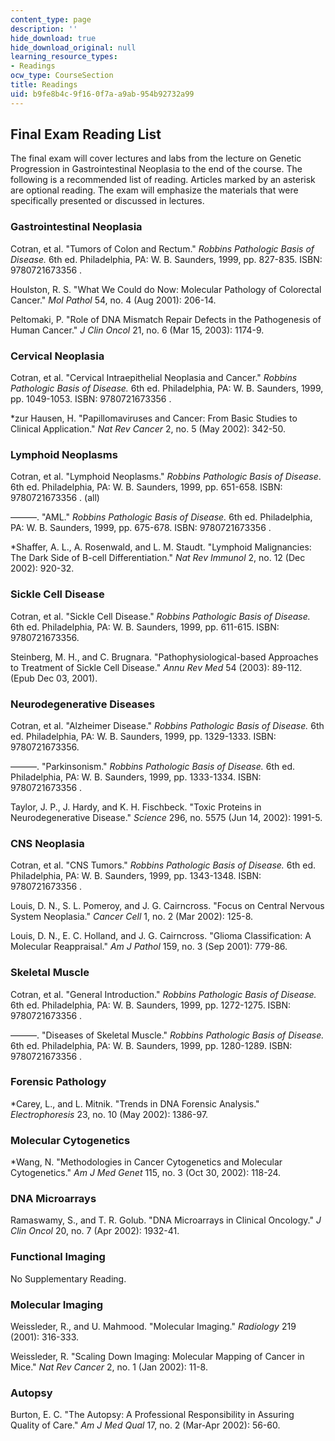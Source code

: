 ```yaml
---
content_type: page
description: ''
hide_download: true
hide_download_original: null
learning_resource_types:
- Readings
ocw_type: CourseSection
title: Readings
uid: b9fe8b4c-9f16-0f7a-a9ab-954b92732a99
---
```


Final Exam Reading List
-----------------------

The final exam will cover lectures and labs from the lecture on Genetic Progression in Gastrointestinal Neoplasia to the end of the course. The following is a recommended list of reading. Articles marked by an asterisk are optional reading. The exam will emphasize the materials that were specifically presented or discussed in lectures.

### Gastrointestinal Neoplasia

Cotran, et al. "Tumors of Colon and Rectum." _Robbins Pathologic Basis of Disease._ 6th ed. Philadelphia, PA: W. B. Saunders, 1999, pp. 827-835. ISBN: 9780721673356 .

Houlston, R. S. "What We Could do Now: Molecular Pathology of Colorectal Cancer." _Mol Pathol_ 54, no. 4 (Aug 2001): 206-14.

Peltomaki, P. "Role of DNA Mismatch Repair Defects in the Pathogenesis of Human Cancer." _J Clin Oncol_ 21, no. 6 (Mar 15, 2003): 1174-9.

### Cervical Neoplasia

Cotran, et al. "Cervical Intraepithelial Neoplasia and Cancer." _Robbins Pathologic Basis of Disease._ 6th ed. Philadelphia, PA: W. B. Saunders, 1999, pp. 1049-1053. ISBN: 9780721673356 .

\*zur Hausen, H. "Papillomaviruses and Cancer: From Basic Studies to Clinical Application." _Nat Rev Cancer_ 2, no. 5 (May 2002): 342-50.

### Lymphoid Neoplasms

Cotran, et al. "Lymphoid Neoplasms." _Robbins Pathologic Basis of Disease_. 6th ed. Philadelphia, PA: W. B. Saunders, 1999, pp. 651-658. ISBN: 9780721673356 . (all)

———. "AML." _Robbins Pathologic Basis of Disease._ 6th ed. Philadelphia, PA: W. B. Saunders, 1999, pp. 675-678. ISBN: 9780721673356 .

\*Shaffer, A. L., A. Rosenwald, and L. M. Staudt. "Lymphoid Malignancies: The Dark Side of B-cell Differentiation." _Nat Rev Immunol_ 2, no. 12 (Dec 2002): 920-32.

### Sickle Cell Disease

Cotran, et al. "Sickle Cell Disease." _Robbins Pathologic Basis of Disease._ 6th ed. Philadelphia, PA: W. B. Saunders, 1999, pp. 611-615. ISBN: 9780721673356.

Steinberg, M. H., and C. Brugnara. "Pathophysiological-based Approaches to Treatment of Sickle Cell Disease." _Annu Rev Med_ 54 (2003): 89-112. (Epub Dec 03, 2001).

### Neurodegenerative Diseases

Cotran, et al. "Alzheimer Disease." _Robbins Pathologic Basis of Disease._ 6th ed. Philadelphia, PA: W. B. Saunders, 1999, pp. 1329-1333. ISBN: 9780721673356.

———. "Parkinsonism." _Robbins Pathologic Basis of Disease._ 6th ed. Philadelphia, PA: W. B. Saunders, 1999, pp. 1333-1334. ISBN: 9780721673356 .

Taylor, J. P., J. Hardy, and K. H. Fischbeck. "Toxic Proteins in Neurodegenerative Disease." _Science_ 296, no. 5575 (Jun 14, 2002): 1991-5.

### CNS Neoplasia

Cotran, et al. "CNS Tumors." _Robbins Pathologic Basis of Disease._ 6th ed. Philadelphia, PA: W. B. Saunders, 1999, pp. 1343-1348. ISBN: 9780721673356 .

Louis, D. N., S. L. Pomeroy, and J. G. Cairncross. "Focus on Central Nervous System Neoplasia." _Cancer Cell_ 1, no. 2 (Mar 2002): 125-8.

Louis, D. N., E. C. Holland, and J. G. Cairncross. "Glioma Classification: A Molecular Reappraisal." _Am J Pathol_ 159, no. 3 (Sep 2001): 779-86.

### Skeletal Muscle

Cotran, et al. "General Introduction." _Robbins Pathologic Basis of Disease._ 6th ed. Philadelphia, PA: W. B. Saunders, 1999, pp. 1272-1275. ISBN: 9780721673356 .

———. "Diseases of Skeletal Muscle." _Robbins Pathologic Basis of Disease._ 6th ed. Philadelphia, PA: W. B. Saunders, 1999, pp. 1280-1289. ISBN: 9780721673356 .

### Forensic Pathology

\*Carey, L., and L. Mitnik. "Trends in DNA Forensic Analysis." _Electrophoresis_ 23, no. 10 (May 2002): 1386-97.

### Molecular Cytogenetics

\*Wang, N. "Methodologies in Cancer Cytogenetics and Molecular Cytogenetics." _Am J Med Genet_ 115, no. 3 (Oct 30, 2002): 118-24.

### DNA Microarrays

Ramaswamy, S., and T. R. Golub. "DNA Microarrays in Clinical Oncology." _J Clin Oncol_ 20, no. 7 (Apr 2002): 1932-41.

### Functional Imaging

No Supplementary Reading.

### Molecular Imaging

Weissleder, R., and U. Mahmood. "Molecular Imaging." _Radiology_ 219 (2001): 316-333.

Weissleder, R. "Scaling Down Imaging: Molecular Mapping of Cancer in Mice." _Nat Rev Cancer_ 2, no. 1 (Jan 2002): 11-8.

### Autopsy

Burton, E. C. "The Autopsy: A Professional Responsibility in Assuring Quality of Care." _Am J Med Qual_ 17, no. 2 (Mar-Apr 2002): 56-60.